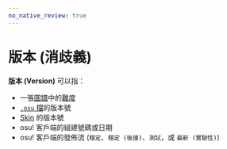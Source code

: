 ```yaml
---
no_native_review: true
---
```


# 版本 (消歧義)

**版本 (Version)** 可以指：

- 一張[圖譜](/wiki/Beatmap)中的[難度](/wiki/Beatmap/Difficulty)
- [`.osu` 檔](/wiki/osu!_File_Formats/Osu_(file_format))的版本號
- [Skin](/wiki/Skinning) 的版本號
- osu! 客戶端的組建號碼或日期
- osu! 客戶端的發佈流 (`穩定`、`穩定 (後援)`、`測試`，或 `最新 (實驗性)`)
